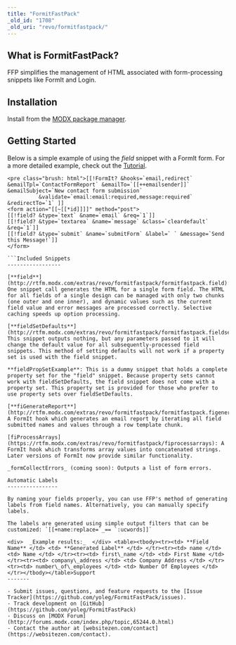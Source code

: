 ```yaml
---
title: "FormitFastPack"
_old_id: "1708"
_old_uri: "revo/formitfastpack/"
---
```


What is FormitFastPack?
-----------------------

 FFP simplifies the management of HTML associated with form-processing snippets like FormIt and Login.

Installation
------------

 Install from the [MODX package manager](http://modx.com/extras/package/formitfastpack).

Getting Started
---------------

 Below is a simple example of using the _field_ snippet with a FormIt form. For a more detailed example, check out the [Tutorial](https://rtfm.modx.com/extras/revo/formitfastpack/formitfastpack.tutorial).

 ```
<pre class="brush: html">[[!FormIt? &hooks=`email,redirect` &emailTpl=`ContactFormReport` &emailTo=`[[++emailsender]]` &emailSubject=`New contact form submission` 
           &validate=`email:email:required,message:required` &redirectTo=`1` ]]
<form action="[[~[[*id]]]]" method="post">
[[!field? &type=`text` &name=`email` &req=`1`]]
[[!field? &type=`textarea` &name=`message` &class=`cleardefault` &req=`1`]]
[[!field? &type=`submit` &name=`submitForm` &label=` ` &message=`Send this Message!`]]
</form>

```Included Snippets
-----------------

 [**field**](http://rtfm.modx.com/extras/revo/formitfastpack/formitfastpack.field): One snippet call generates the HTML for a single form field. The HTML for all fields of a single design can be managed with only two chunks (one outer and one inner), and dynamic values such as the current field value and error messages are processed correctly. Selective caching speeds up option processing.

 [**fieldSetDefaults**](http://rtfm.modx.com/extras/revo/formitfastpack/formitfastpack.fieldsetdefaults): This snippet outputs nothing, but any parameters passed to it will change the default value for all subsequently-processed field snippets. This method of setting defaults will not work if a property set is used with the field snippet.

 **fieldPropSetExample**: This is a dummy snippet that holds a complete property set for the "field" snippet. Because property sets cannot work with fieldSetDefaults, the field snippet does not come with a property set. This property set is provided for those who prefer to use property sets over fieldSetDefaults.

 [**fiGenerateReport**](http://rtfm.modx.com/extras/revo/formitfastpack/formitfastpack.figeneratereport): A FormIt hook which generates an email report by iterating all field submitted names and values through a row template chunk.

 [fiProcessArrays](https://rtfm.modx.com/extras/revo/formitfastpack/fiprocessarrays): A FormIt hook which transforms array values into concatenated strings. Later versions of FormIt now provide similar functionality.

 _formCollectErrors_ (coming soon): Outputs a list of form errors.

Automatic Labels
----------------

 By naming your fields properly, you can use FFP's method of generating labels from field names. Alternatively, you can manually specify labels.

 The labels are generated using simple output filters that can be customized: `[[+name:replace=`_== `:ucwords]]`

<div>  _Example results:_  </div> <table><tbody><tr><td> **Field Name** </td> <td> **Generated Label** </td> </tr><tr><td> name </td> <td> Name </td> </tr><tr><td> first\_name </td> <td> First Name </td> </tr><tr><td> company\_address </td> <td> Company Address </td> </tr><tr><td> number\_of\_employees </td> <td> Number Of Employees </td></tr></tbody></table>Support
-------

- Submit issues, questions, and feature requests to the [Issue Tracker](https://github.com/yoleg/FormitFastPack/issues).
- Track development on [GitHub](https://github.com/yoleg/FormitFastPack)
- Discuss on [MODX Forum](http://forums.modx.com/index.php/topic,65244.0.html)
- Contact the author at [websitezen.com/contact](https://websitezen.com/contact).